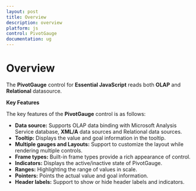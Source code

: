 ```yaml
---
layout: post
title: Overview
description: overview
platform: js
control: PivotGauge
documentation: ug
---
```


# Overview

The **PivotGauge** control for **Essential JavaScript** reads both **OLAP** and **Relational** datasource. 

**Key Features**

The key features of the **PivotGauge** control is as follows:

* **Data source:** Supports OLAP data binding with Microsoft Analysis Service database, **XML/A** data sources and Relational data sources.
* **Tooltip:** Displays the value and goal information in the tooltip.
* **Multiple gauges and Layouts:** Support to customize the layout while rendering multiple controls.
* **Frame types:** Built-in frame types provide a rich appearance of control.
* **Indicators:** Displays the active/inactive state of PivotGauge.
* **Ranges:** Highlighting the range of values in scale.
* **Pointers:**  Points the actual value and goal information.
* **Header labels:** Support to show or hide header labels and indicators.